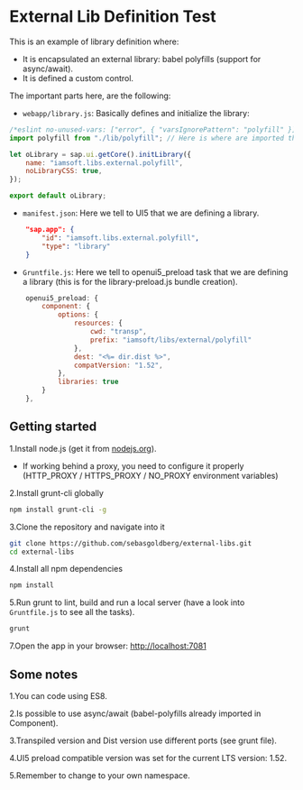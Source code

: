 # External Lib Definition Test
This is an example of library definition where:
- It is encapsulated an external library: babel polyfills (support for async/await).
- It is defined a custom control.

The important parts here, are the following:

- `webapp/library.js`: Basically defines and initialize the library:
```javascript
/*eslint no-unused-vars: ["error", { "varsIgnorePattern": "polyfill" }]*/
import polyfill from "./lib/polyfill"; // Here is where are imported the babel polyfills resources.

let oLibrary = sap.ui.getCore().initLibrary({
    name: "iamsoft.libs.external.polyfill",
    noLibraryCSS: true,
});

export default oLibrary;
```

- `manifest.json`: Here we tell to UI5 that we are defining a library.
```json
    "sap.app": {
        "id": "iamsoft.libs.external.polyfill",
        "type": "library"
    }
```

- `Gruntfile.js`: Here we tell to openui5_preload task that we are defining a library (this is for the library-preload.js bundle creation).
```javascript
    openui5_preload: {
        component: {
            options: {
                resources: {
                    cwd: "transp",
                    prefix: "iamsoft/libs/external/polyfill"
                },
                dest: "<%= dir.dist %>",
                compatVersion: "1.52",
            },
            libraries: true
        }
    },
```

## Getting started

1.Install node.js (get it from [nodejs.org](http://nodejs.org/)).
  * If working behind a proxy, you need to configure it properly (HTTP_PROXY / HTTPS_PROXY / NO_PROXY environment variables)

2.Install grunt-cli globally

```sh
npm install grunt-cli -g
```

3.Clone the repository and navigate into it

```sh
git clone https://github.com/sebasgoldberg/external-libs.git
cd external-libs
```

4.Install all npm dependencies

```sh
npm install
```

5.Run grunt to lint, build and run a local server (have a look into `Gruntfile.js` to see all the tasks).

```sh
grunt
```

7.Open the app in your browser: [http://localhost:7081](http://localhost:7081)

## Some notes

1.You can code using ES8.

2.Is possible to use async/await (babel-polyfills already imported in Component).

3.Transpiled version and Dist version use different ports (see grunt file).

4.UI5 preload compatible version was set for the current LTS version: 1.52.

5.Remember to change to your own namespace.
